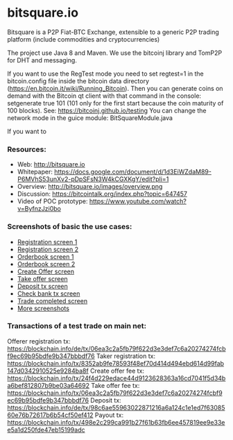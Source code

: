 # bitsquare.io

Bitsquare is a P2P Fiat-BTC Exchange, extensible to a generic P2P trading platform (include commodities and cryptocurrencies)

The project use Java 8 and Maven.
We use the bitcoinj library and TomP2P for DHT and messaging.

If you want to use the RegTest mode you need to set regtest=1 in the bitcoin.config file inside the bitcoin data directory (https://en.bitcoin.it/wiki/Running_Bitcoin).
Then you can generate coins on demand with the Bitcoin qt client with that command in the console: setgenerate true 101  (101 only for the first start because the coin maturity of 100 blocks).
See: https://bitcoinj.github.io/testing
You can change the network mode in the guice module: BitSquareModule.java

If you want to

### Resources:
* Web: http://bitsquare.io
* Whitepaper: https://docs.google.com/document/d/1d3EiWZdaM89-P6MVhS53unXv2-pDpSFsN3W4kCGXKgY/edit?pli=1
* Overview: http://bitsquare.io/images/overview.png
* Discussion: https://bitcointalk.org/index.php?topic=647457
* Video of POC prototype: https://www.youtube.com/watch?v=ByfnzJzi0bo


### Screenshots of basic the use cases:
* [Registration screen 1](https://github.com/bitsquare/bitsquare/tree/master/screenshots/registration_3.png)
* [Registration screen 2](https://github.com/bitsquare/bitsquare/tree/master/screenshots/registration_bank_account.png)
* [Orderbook screen 1](https://github.com/bitsquare/bitsquare/tree/master/screenshots/orderbook1.png)
* [Orderbook screen 2](https://github.com/bitsquare/bitsquare/tree/master/screenshots/orderbook2.png)
* [Create Offer screen](https://github.com/bitsquare/bitsquare/tree/master/screenshots/create_offer_2.png)
* [Take offer screen](https://github.com/bitsquare/bitsquare/tree/master/screenshots/take_offer.png)
* [Deposit tx screen](https://github.com/bitsquare/bitsquare/tree/master/screenshots/deposit_conf.png)
* [Check bank tx screen](https://github.com/bitsquare/bitsquare/tree/master/screenshots/bank_tx_inited.png)
* [Trade completed screen](https://github.com/bitsquare/bitsquare/tree/master/screenshots/trade_complete.png)
* [More screenshots](https://github.com/bitsquare/bitsquare/tree/master/screenshots)


### Transactions of a test trade on main net:
Offerer registration tx: https://blockchain.info/de/tx/06ea3c2a5fb79f622d3e3def7c6a20274274fcbf9ec69b95bdfe9b347bbbdf76
Taker registration tx: https://blockchain.info/tx/8352ab9fe78593f48ef70d414d494ebd614d99fab147d0342910525e9284ba8f
Create offer fee tx: https://blockchain.info/tx/24f4d229edace44d9123628363a16cd7041f5d34ba6bef812807b9be03a64692
Take offer fee tx: https://blockchain.info/tx/06ea3c2a5fb79f622d3e3def7c6a20274274fcbf9ec69b95bdfe9b347bbbdf76
Deposit tx: https://blockchain.info/de/tx/98c6ae55963022871216a6a124c1e1ed7f6308560e76b72617b6b54cf50ef412
Payout tx: https://blockchain.info/tx/498e2c299ca991b27f61b63fb6ee457819ee9e33ee5a1d250fde47eb15199adc
